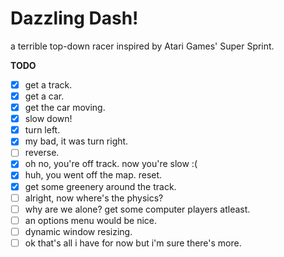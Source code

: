 # Dazzling Dash!
a terrible top-down racer inspired by Atari Games' Super Sprint.

**TODO**
- [x] get a track.
- [x] get a car.
- [x] get the car moving.
- [x] slow down!
- [x] turn left.
- [x] my bad, it was turn right.
- [ ] reverse.
- [x] oh no, you're off track. now you're slow :(
- [x] huh, you went off the map. reset.
- [x] get some greenery around the track.
- [ ] alright, now where's the physics?
- [ ] why are we alone? get some computer players atleast.
- [ ] an options menu would be nice.
- [ ] dynamic window resizing.
- [ ] ok that's all i have for now but i'm sure there's more.
